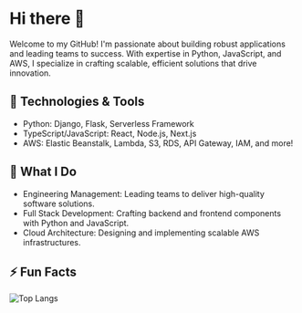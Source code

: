 # Hi there 👋
Welcome to my GitHub! I'm passionate about building robust applications and leading teams to success. With expertise in Python, JavaScript, and AWS, I specialize in crafting scalable, efficient solutions that drive innovation.

## 🔧 Technologies & Tools
- Python: Django, Flask, Serverless Framework
- TypeScript/JavaScript: React, Node.js, Next.js
- AWS: Elastic Beanstalk, Lambda, S3, RDS, API Gateway, IAM, and more!
## 💼 What I Do
- Engineering Management: Leading teams to deliver high-quality software solutions.
- Full Stack Development: Crafting backend and frontend components with Python and JavaScript.
- Cloud Architecture: Designing and implementing scalable AWS infrastructures.
<!-- ## 🔭 I'm Currently Working On

<!--
## 🚀 Projects:
Here are a few projects I've worked on:

Project 1: Brief description
Project 2: Brief description
Project 3: Brief description
## 📫 Let's Connect:
LinkedIn: Your LinkedIn Profile
Twitter: @YourTwitterHandle
Feel free to explore my repositories and reach out if you have any questions or collaboration opportunities. Happy coding! 🌟

Feel free to customize it to fit your style and preferences!
<!--
**joshkotrous/joshkotrous** is a ✨ _special_ ✨ repository because its `README.md` (this file) appears on your GitHub profile.

Here are some ideas to get you started:

- 🔭 I’m currently working on ...
- 🌱 I’m currently learning ...
- 👯 I’m looking to collaborate on ...
- 🤔 I’m looking for help with ...
- 💬 Ask me about ...
- 📫 How to reach me: ...
- 😄 Pronouns: ...
- 
-->
## ⚡ Fun Facts
![Top Langs](https://github-readme-stats.vercel.app/api/top-langs/?username=joshkotrous&hide=css,html)


